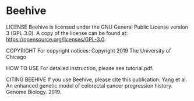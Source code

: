 # Beehive

LICENSE
Beehive is licensed under the GNU General Public License version 3 (GPL 3.0). A copy of the license can be found at: https://opensource.org/licenses/GPL-3.0.

COPYRIGHT
For copyright notices:
Copyright 2019 The University of Chicago

HOW TO USE
For detailed instruction, please see tutorial.pdf.

CITING BEEHIVE
If you use Beehive, please cite this publication:
Yang et al. An enhanced genetic model of colorectal cancer progression history. Genome Biology. 2019.
